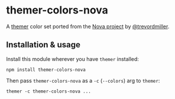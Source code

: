 # themer-colors-nova

A [themer](https://github.com/mjswensen/themer) color set ported from the [Nova project](https://trevordmiller.com/projects/nova) by [@trevordmiller](https://github.com/trevordmiller).

## Installation & usage

Install this module wherever you have `themer` installed:

    npm install themer-colors-nova

Then pass `themer-colors-nova` as a `-c` (`--colors`) arg to `themer`:

    themer -c themer-colors-nova ...
